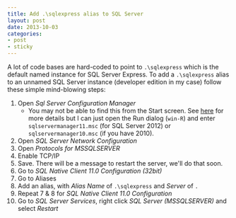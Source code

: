 ```yaml
---
title: Add .\sqlexpress alias to SQL Server
layout: post
date: 2013-10-03
categories:
- post
- sticky
---
```


A lot of code bases are hard-coded to point to `.\sqlexpress` which is the default named instance for SQL Server Express. To add a `.\sqlexpress` alias to an unnamed SQL Server instance (developer edition in my case) follow these simple mind-blowing steps:

1. Open *Sql Server Configuration Manager*
	- You may not be able to find this from the Start screen. See [here](https://technet.microsoft.com/en-us/library/ms174212.aspx) for more details but I can just open the Run dialog (`win-R`) and enter `sqlservermanager11.msc` (for SQL Server 2012) or `sqlservermanager10.msc` (if you have 2010).
2. Open *SQL Server Network Configuration*
3. Open *Protocols for MSSQLSERVER*
4. Enable TCP/IP
5. Save. There will be a message to restart the server, we'll do that soon.
6. Go to *SQL Native Client 11.0 Configuration (32bit)*
7. Go to Aliases
8. Add an alias, with *Alias Name* of `.\sqlexpress` and *Server* of `.`
9. Repeat 7 & 8 for *SQL Native Client 11.0 Configuration*
10. Go to *SQL Server Services*, right click *SQL Server (MSSQLSERVER)* and select *Restart*

